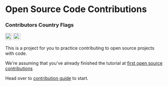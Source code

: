 # Open Source Code Contributions

### Contributors Country Flags
<kbd><img title="Nigeria" alt="Nigeria" src="https://cdn.statically.io/gh/hjnilsson/country-flags/master/svg/ng.svg" width="22"></kbd>
<kbd><img title="Uganda" alt="Uganda" src="https://cdn.statically.io/gh/hjnilsson/country-flags/master/svg/ug.svg" width="22"></kbd>

This is a project for you to practice contributing to open source projects with code.

We're assuming that you've already finished the tutorial at [first open source contributions](https://github.com/btrust-builders/first-open-source-contributions)

Head over to [contribution guide](https://github.com/btrust-builders/open-source-code-contributions/blob/main/docs/CONTRIBUTING.md) to start.

